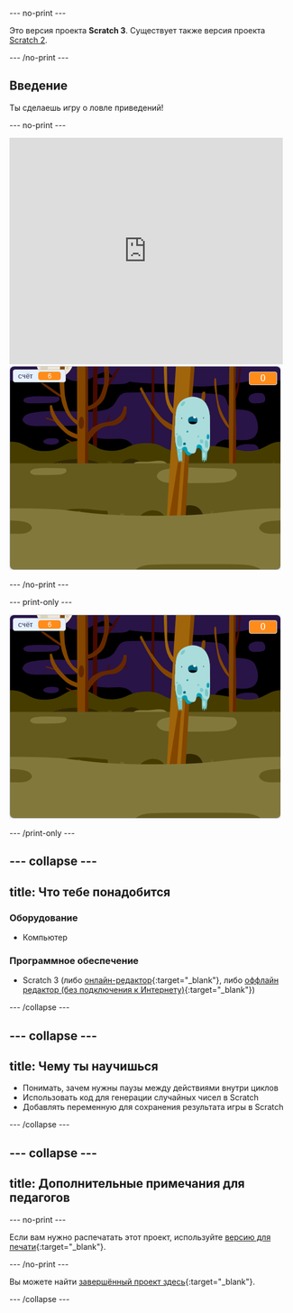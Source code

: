 --- no-print ---

Это версия проекта **Scratch 3**. Существует также версия проекта [Scratch 2](https://projects.raspberrypi.org/ru-RU/projects/ghostbusters-scratch2).

--- /no-print ---

## Введение

Ты сделаешь игру о ловле приведений!

--- no-print ---

<div class="scratch-preview">
  <iframe allowtransparency="true" width="485" height="402" src="https://scratch.mit.edu/projects/embed/418766943/?autostart=false" frameborder="0" scrolling="no"></iframe>
  <img src="images/showcase-static.png">
</div>

--- /no-print ---

--- print-only ---

![showcase](images/showcase-static.png)

--- /print-only ---

--- collapse ---
---
title: Что тебе понадобится
---

### Оборудование

- Компьютер

### Программное обеспечение

- Scratch 3 (либо [онлайн-редактор](http://rpf.io/scratchon){:target="_blank"}, либо [оффлайн редактор (без подключения к Интернету)](http://rpf.io/scratchoff){:target="_blank"})

--- /collapse ---

--- collapse ---
---
title: Чему ты научишься
---

- Понимать, зачем нужны паузы между действиями внутри циклов
- Использовать код для генерации случайных чисел в Scratch
- Добавлять переменную для сохранения результата игры в Scratch

--- /collapse ---

--- collapse ---
---
title: Дополнительные примечания для педагогов
---

--- no-print ---

Если вам нужно распечатать этот проект, используйте [версию для печати](https://projects.raspberrypi.org/ru-RU/projects/ghostbusters/print){:target="_blank"}.

--- /no-print ---

Вы можете найти [завершённый проект здесь](http://rpf.io/p/ru-RU/ghostbusters-get){:target="_blank"}.

--- /collapse ---